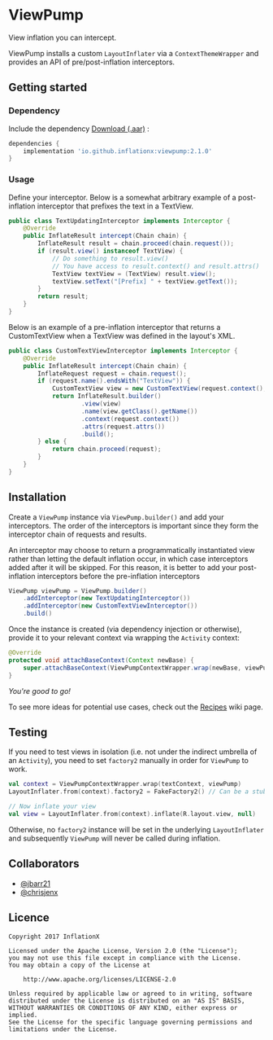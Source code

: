 ViewPump
========

View inflation you can intercept.

ViewPump installs a custom `LayoutInflater` via a `ContextThemeWrapper` and provides an API of pre/post-inflation interceptors.

## Getting started

### Dependency

Include the dependency [Download (.aar)](http://search.maven.org/remotecontent?filepath=io/github/inflationx/viewpump/2.1.0/viewpump-2.1.0.aar) :

```groovy
dependencies {
    implementation 'io.github.inflationx:viewpump:2.1.0'
}
```

### Usage

Define your interceptor. Below is a somewhat arbitrary example of a post-inflation interceptor that prefixes the text in a TextView.

```java
public class TextUpdatingInterceptor implements Interceptor {
    @Override
    public InflateResult intercept(Chain chain) {
        InflateResult result = chain.proceed(chain.request());
        if (result.view() instanceof TextView) {
            // Do something to result.view()
            // You have access to result.context() and result.attrs()
            TextView textView = (TextView) result.view();
            textView.setText("[Prefix] " + textView.getText());
        }
        return result;
    }
}
```

Below is an example of a pre-inflation interceptor that returns a CustomTextView when a TextView was defined in the layout's XML.

```java
public class CustomTextViewInterceptor implements Interceptor {
    @Override
    public InflateResult intercept(Chain chain) {
        InflateRequest request = chain.request();
        if (request.name().endsWith("TextView")) {
            CustomTextView view = new CustomTextView(request.context(), request.attrs());
            return InflateResult.builder()
                    .view(view)
                    .name(view.getClass().getName())
                    .context(request.context())
                    .attrs(request.attrs())
                    .build();
        } else {
            return chain.proceed(request);
        }
    }
}
```

## Installation

Create a `ViewPump` instance via `ViewPump.builder()` and add your interceptors. The order of the interceptors is important since they form the interceptor chain of requests and results.

An interceptor may choose to return a programmatically instantiated view rather than letting the default inflation occur, in which case interceptors added after it will be skipped. For this reason, it is better to add your post-inflation interceptors before the pre-inflation interceptors

```java
ViewPump viewPump = ViewPump.builder()
    .addInterceptor(new TextUpdatingInterceptor())
    .addInterceptor(new CustomTextViewInterceptor())
    .build()
```

Once the instance is created (via dependency injection or otherwise), provide it to your relevant context via wrapping the `Activity` context:

```java
@Override
protected void attachBaseContext(Context newBase) {
    super.attachBaseContext(ViewPumpContextWrapper.wrap(newBase, viewPump));
}
```

_You're good to go!_

To see more ideas for potential use cases, check out the [Recipes](https://github.com/InflationX/ViewPump/wiki/Recipes) wiki page.

## Testing

If you need to test views in isolation (i.e. not under the indirect umbrella of an `Activity`), you need to set `factory2` manually in order for `ViewPump` to work.

```kotlin
val context = ViewPumpContextWrapper.wrap(textContext, viewPump)
LayoutInflater.from(context).factory2 = FakeFactory2() // Can be a stub that just returns null

// Now inflate your view
val view = LayoutInflater.from(context).inflate(R.layout.view, null)
```

Otherwise, no `factory2` instance will be set in the underlying `LayoutInflater` and subsequently `ViewPump` will never be called during inflation.

## Collaborators

- [@jbarr21](https://github.com/jbarr21)
- [@chrisjenx](https://github.com/chrisjenx)

## Licence

    Copyright 2017 InflationX

    Licensed under the Apache License, Version 2.0 (the "License");
    you may not use this file except in compliance with the License.
    You may obtain a copy of the License at

        http://www.apache.org/licenses/LICENSE-2.0

    Unless required by applicable law or agreed to in writing, software
    distributed under the License is distributed on an "AS IS" BASIS,
    WITHOUT WARRANTIES OR CONDITIONS OF ANY KIND, either express or implied.
    See the License for the specific language governing permissions and
    limitations under the License.
